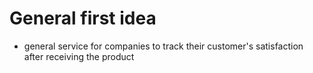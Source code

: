 # General first idea
- general service for companies to track their customer's satisfaction after receiving the product